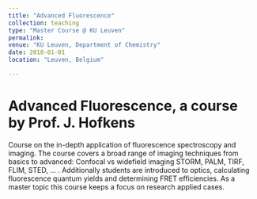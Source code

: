 ```yaml
---
title: "Advanced Fluorescence"
collection: teaching
type: "Master Course @ KU Leuven"
permalink:
venue: "KU Leuven, Department of Chemistry"
date: 2018-01-01
location: "Leuven, Belgium"

---
```

# Advanced Fluorescence, a course by Prof. J. Hofkens

Course on the in-depth application of fluorescence spectroscopy and imaging. The course covers a broad range of imaging techniques from basics to advanced: Confocal vs widefield imaging STORM, PALM, TIRF, FLIM, STED, ... . Additionally students are introduced to optics, calculating fluorescence quantum yields and determining FRET efficiencies. As a master topic this course keeps a focus on research applied cases.

